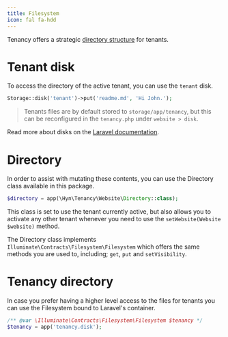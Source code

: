 ```yaml
---
title: Filesystem
icon: fal fa-hdd
---
```


Tenancy offers a strategic [directory structure][directory-structure] for tenants. 

# Tenant disk

To access the directory of the active tenant, you can use the `tenant` disk. 

```php
Storage::disk('tenant')->put('readme.md', 'Hi John.');
```

> Tenants files are by default stored to `storage/app/tenancy`, but this can be reconfigured
in the `tenancy.php` under `website > disk`. 

Read more about disks on the [Laravel documentation][laravel-filesystem].

# Directory

In order to assist with mutating these contents, you can use the
Directory class available in this package.

```php
$directory = app(\Hyn\Tenancy\Website\Directory::class);
```

This class is set to use the tenant currently active, but also allows you to activate
any other tenant whenever you need to use the `setWebsite(Website $website)` method.

The Directory class implements `Illuminate\Contracts\Filesystem\Filesystem` which offers
the same methods you are used to, including; `get`, `put` and `setVisibility`.

# Tenancy directory

In case you prefer having a higher level access to the files for tenants you can use the Filesystem bound to Laravel's container.

```php
/** @var \Illuminate\Contracts\Filesystem\Filesystem $tenancy */
$tenancy = app('tenancy.disk');
```

[directory-structure]: structure
[laravel-filesystem]: https://laravel.com/docs/6.x/filesystem
